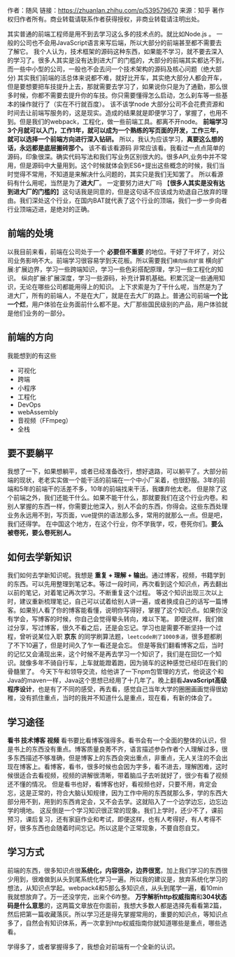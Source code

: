 作者：随风
链接：https://zhuanlan.zhihu.com/p/539579670
来源：知乎
著作权归作者所有。商业转载请联系作者获得授权，非商业转载请注明出处。



其实普通的前端工程师是用不到去学习这么多的技术点的。就比如Node.js 。 一般的公司也不会用JavaScript语言来写后端，所以大部分的前端甚至都不需要去了解它。
我个人认为，技术框架的源码这种东西，如果能不学习，就不要去深入的学习了。很多人其实是没有达到进大厂的门槛的，大部分的前端其实都达不到，而一些中小型的公司，一般也不会去问一个技术架构的源码及核心问题（绝大部分)
其实我们前端的活总体来说都不难，就好比开车，其实绝大部分人都会开车，但是要想要把车技提升上去，那就需要去学习了，如果说你只是为了通勤，那么很多时候，你都不需要去提升你的车技。你只需要懂得怎么启动，怎么刹车等一些基本的操作就行了（实在不行就百度）。
该不该学node
大部分公司不会花费资源和时间去让前端写服务的，这是现实。造成的结果就是即便学习了，掌握了，也用不到。但是我们的webpack，工程化，做一些前端工具。都离不开node。
**前端学习3个月就可以入门，工作1年，就可以成为一个熟练的写页面的开发，工作三年，就可以选择一个前端方向进行深入钻研。**
所以，我认为应该学习，**真要这么想的话，永远都是底层搬砖那个。**
该不看该看源码
非常应该看。我看过一点点简单的源码，印象很深。确实代码写法和我们写业务区别很大的。很多API,业务中并不常用，但是源码中大量用到。这个时候就体会到ES6+提出这些概念的时候，我们当时觉得不常用，不知道是来解决什么问题的，其实只是我们无知罢了。
所以看源码有什么用呢，当然是为了**进大厂**。
一定要努力进大厂吗
【**很多人其实是没有达到进大厂的门槛的**】这句话我是同意的，但是这句话不应该成为劝退自己放弃的理由。我们深处这个行业，在国内BAT就代表了这个行业的顶端，我们一步一步向者行业顶端迈进，是绝对的正确。

##  前端的处境


以我目前来看，前端在公司处于一个 **必要但不重要** 的地位。干好了干坏了，对公司业务影响不大。前端学习很容易学到天花板。所以需要我们`横向纵向扩展`
横向扩展:扩展边界，学习一些跨端知识，学习一些色彩搭配原理，学习一些工程化的知识。 纵向扩展:扩展深度，学习一些源码，补充计算机基础。积累沉淀一些通用知识，无论在哪些公司都能用得上的知识。
上下求索是为了干什么呢，当然是为了进大厂，所有的前端人，不是在大厂，就是在去大厂的路上。普通公司前端**一个比一个烂**，用户体验在业务面前什么都不是。大厂那些国民级别的产品，用户体验就是他们业务的一部分。

## 前端的方向


我能想到的有这些

- 可视化
- 跨端
- 小程序
- 工程化
- DevOps
- webAssembly
- 音视频（FFmpeg）
- 全栈

## 要不要躺平


我想了一下，如果想躺平，或者已经准备改行，想好退路，可以躺平了。大部分前端的现状，老老实实做一个能干活的前端在一个中小厂呆着，也很舒服。3年的前端和5年的前端干的活差不多，10年的前端找来干活，我嫌弃他太老。
但是除了这个前端之外，我们还能干什么。如果不能干什么，那就要我们在这个行业内卷。和别人掌握的东西一样，你需要比他深入，别人不会的东西，你得会。这些东西处理业务永远用不到，写页面，vue提供的语法那么多，常用的就那么一点。但是吧，我们还得学。
在中国这个地方，在这个行业，你不学我学，哎，卷死你们。**要么被卷死，要么卷死别人。**

##  如何去学新知识


我们如何去学新知识呢。我想是 **重复 + 理解 + 输出**。通过博客，视频，书籍学到的东西。可以先用整理到笔记本。等过一段时间，再次看到这个知识点，再去翻出以前的笔记，对着笔记再次学习。不断重复这个过程。
等这个知识出现三次以上时，建议重新梳理笔记，自己可以试着给别人讲一遍，或者换成自己的话写一篇博客。如果别人看了你的博客能看懂，说明你写得好，掌握了这个知识点。如果你没有学会，写博客的时候，你自己会觉得晕头转向，难以下笔。
即便这样，我们做过分享，写过博客，很久不看之后，还是会忘记。学习也是需要不断坚持一个过程，曾听说某位入职 **京东** 的同学刷算法题，`leetcode刷了1000多道`，很多题都刷了不下10遍了，但是时间久了乍一看还是会忘。
但是等我们翻看博客之后，当时的记忆又会涌现出来，这个时候不是再去学习一个知识了，我们是在回忆一个知识。就像多年不骑自行车，上车就能蹬着跑，因为骑车的这种感觉已经印在我们的骨髓里了。
今天下午和领导交流，给他讲了一下npm包管理的方式，他说这个和Java的maven一样，Java这个思想已经用了十几年了。晚上翻看**JavaScript高级程序设计**，也是有了不同的感受，再去看，感觉自己当年大学的圈圈画画觉得很幼稚，没有抓住重点，当时的我并不知道什么是重点，现在看，有新的体会了。

##  学习途径


**看书 技术博客 视频**
看书要比看博客强得多。看书会有一个全面的整体的认识，但是书上的东西没有重点。博客质量良莠不齐，语言描述参杂作者个人理解过多，很多东西描述不够准确，但是博客上的东西会突出重点，非重点，无人关注的不会出现在博客上。看博客，看书，很多时候也会因为字多，看不进去，理解困难，这时候很适合去看视频，视频的讲解很清晰，带着脑瓜子去听就好了，很少有看了视频还不懂的情况。
但是看书也好，看博客也好，看视频也好，只要不用，肯定会忘，这是正常的，符合大脑认知规律，因为工作中用的东西就那么多，学的东西大部分用不到，用到的东西肯定会，又不会去学。这就陷入了一个边学边忘，边忘边学的境地。
这反倒是一个学习知识很正常的现象。我们上学时，还少不了，课前预习，课后复习，还有家庭作业和考试，即便这样，也有人考得好，有人考得不好，很多东西也会随着时间忘记。所以这是个正常现象，不要自怨自艾。

##  学习方式


前端的东西，很多知识点很**系统化，内容很杂，边界很宽**，加上我们学习的东西很少用到，很难做到从头到尾系统化学习一遍。所以我的建议是，放弃系统化学习的想法，从知识点学起。webpack4和5那么多知识点，从头到尾学一遍，看10min我就想放弃了。万一还没学完，出来个6咋整。
**万字解析http权威指南**和**304状态码是什么意思**的，这两篇文章放在你面前，我想大多数人都是选择先看看第2篇，然后把第一篇收藏落灰。所以学习还是得先掌握常用的，重要的知识点，等知识点多了，自然会有知识体系，再一次拿到http权威指南你就知道哪些是重点，哪些选看。


学得多了，或者掌握得多了，我想会对前端有一个全新的认识。